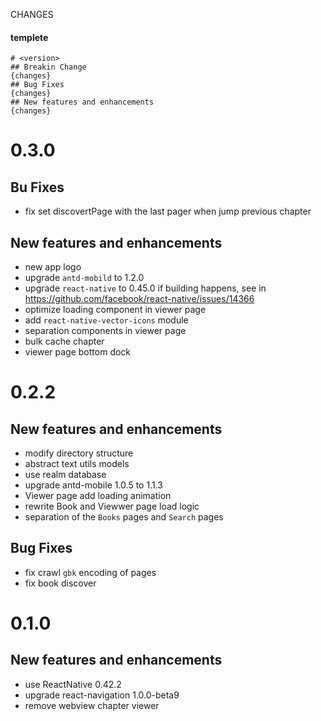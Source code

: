CHANGES

#### templete
```
# <version>
## Breakin Change
{changes}
## Bug Fixes
{changes}
## New features and enhancements
{changes}
```

# 0.3.0
## Bu Fixes
- fix set discovertPage with the last pager when jump previous chapter
## New features and enhancements
- new app logo
- upgrade `antd-mobild` to 1.2.0
- upgrade `react-native` to 0.45.0
  if building happens, see in https://github.com/facebook/react-native/issues/14366
- optimize loading component in viewer page
- add `react-native-vector-icons` module
- separation components in viewer page
- bulk cache chapter
- viewer page bottom dock

# 0.2.2
## New features and enhancements
- modify directory structure
- abstract text utils models
- use realm database
- upgrade antd-mobile 1.0.5 to 1.1.3
- Viewer page add loading animation
- rewrite Book and Viewwer page load logic
- separation of the `Books` pages and `Search` pages

## Bug Fixes
- fix crawl `gbk` encoding of pages
- fix book discover

# 0.1.0
## New features and enhancements
- use ReactNative 0.42.2
- upgrade react-navigation 1.0.0-beta9
- remove webview chapter viewer
